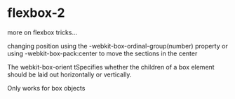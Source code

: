 # flexbox-2

more on flexbox tricks...

changing position using the -webkit-box-ordinal-group(number) property
or using -webkit-box-pack:center to move the sections in the center

The webkit-box-orient tSpecifies whether the children of a box element should be laid out horizontally or vertically.

Only works for box objects
